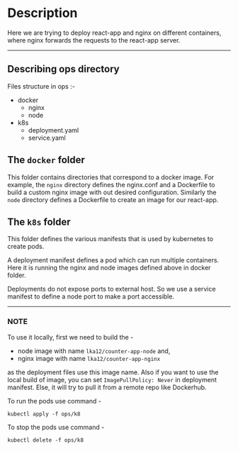 # Description
Here we are trying to deploy react-app and nginx on different containers, where nginx forwards the requests to the react-app server.

---
## Describing ops directory
Files structure in ops :-

- docker
    - nginx
    - node
- k8s
    - deployment.yaml
    - service.yaml

## The `docker` folder
This folder contains directories that correspond to a docker image. For example, the `nginx` directory defines the nginx.conf and a Dockerfile to build a custom nginx image with out desired configuration. Similarly the `node` directory defines a Dockerfile to create an image for our react-app.

## The `k8s` folder
This folder defines the various manifests that is used by kubernetes to create pods.

A deployment manifest defines a pod which can run multiple containers. Here it is running the nginx and node images defined above in docker folder. 

Deployments do not expose ports to external host. So we use a service manifest to define a node port to make a port accessible.

---
### NOTE
To use it locally, first we need to build the -
 - node image with name `lka12/counter-app-node` and, 
 - nginx image with name `lka12/counter-app-nginx`

as the deployment files use this image name. Also if you want to use the local build of image, you can set `ImagePullPolicy: Never` in deployment manifest. Else, it will try to pull it from a remote repo like Dockerhub.

To run the pods use command - 

`kubectl apply -f ops/k8`

To stop the pods use command -

`kubectl delete -f ops/k8`
